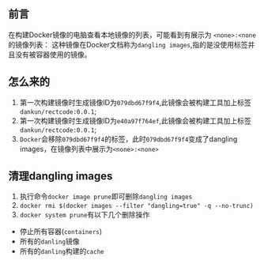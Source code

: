 ## 前言
在构建Docker镜像的电脑查看本地镜像的列表，可能看到有展示为 `<none>:<none`的镜像列表：
这种镜像在Docker文档称为`dangling images`,指的是没使用标签并且没有被容器使用的镜像。

## 怎么来的
1. 第一次构建镜像时生成镜像ID为`079dbd67f9f4`,此镜像会被构建工具加上标签`dankun/rectcode:0.0.1`;
2. 第一次构建镜像时生成镜像ID为`e40a97f764ef`,此镜像会被构建工具加上标签`dankun/rectcode:0.0.1`;
3. `Docker`会移除`079dbd67f9f4`的标签，此时`079dbd67f9f4`变成了dangling images，在镜像列表中展示为`<none>:<none>`

## 清理dangling images
1. 执行命令`docker image prune`即可删除`dangling images`
2. `docker rmi $(docker images --filter "dangling=true" -q --no-trunc)`
3. `docker system prune`有以下几个删除操作
- 停止所有容器(`containers`)
- 所有的`danling`镜像
- 所有的`danling`构建的`cache`


